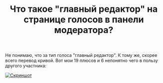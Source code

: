 ﻿---
title: "Что такое &quot;главный редактор&quot; на странице голосов в панели модератора?"
se.owner.user_id: 178988
se.owner.display_name: "Qwertiy"
se.owner.link: "https://ru.meta.stackoverflow.com/users/178988/qwertiy"
se.link: "https://ru.meta.stackoverflow.com/questions/10638/%d0%a7%d1%82%d0%be-%d1%82%d0%b0%d0%ba%d0%be%d0%b5-%d0%b3%d0%bb%d0%b0%d0%b2%d0%bd%d1%8b%d0%b9-%d1%80%d0%b5%d0%b4%d0%b0%d0%ba%d1%82%d0%be%d1%80-%d0%bd%d0%b0-%d1%81%d1%82%d1%80%d0%b0%d0%bd%d0%b8%d1%86%d0%b5-%d0%b3%d0%be%d0%bb%d0%be%d1%81%d0%be%d0%b2-%d0%b2-%d0%bf%d0%b0%d0%bd%d0%b5%d0%bb%d0%b8-%d0%bc%d0%be%d0%b4%d0%b5%d1%80%d0%b0%d1%82%d0%be%d1%80%d0%b0"
se.question_id: 10638
se.post_type: question
se.score: 4
---
<p>Не понимаю, что за тип голоса &quot;главный редактор&quot;. К тому же, скорее всего перевод кривой. Вот мои 19 плюсов и 6 непонятно чего в пользу другого участника:</p>
<p><a href="https://i.stack.imgur.com/0wliw.png" rel="nofollow noreferrer"><img src="https://i.stack.imgur.com/0wliw.png" alt="Скриншот" /></a></p>
